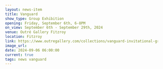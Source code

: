 ```yaml
---
layout: news-item
title: Vanguard
show_type: Group Exhibition
opening: Friday, September 6th, 6-8PM
on_view: September 6th - September 29th, 2024
venue: Outré Gallery Fitzroy
location: Fitzroy
link: https://www.outregallery.com/collections/vanguard-invitational-group-show-2024
image_url:
date: 2024-09-06 06:00:00
current: true
tags: news vanguard
---
```

